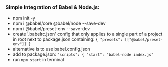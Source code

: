 ### Simple Integration of Babel & Node.js:

- npm init -y
- npm i @babel/core @babel/node --save-dev
- npm i @babel/preset-env --save-dev
- create '.babelrc.json' config that only applies to a single part of a project in root next to package.json containing:
  `{
    "presets": [["@babel/preset-env"]]
}`
- alternative is to use babel.config.json
- add to package.json:
  `"scripts": {
"start": "babel-node index.js"`
- run `npm start` in terminal
